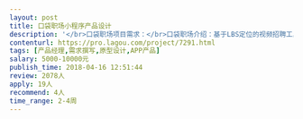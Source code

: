 ```yaml
---                
layout: post       
title: 口袋职场小程序产品设计           
description: '</br>口袋职场项目需求：</br>口袋职场介绍：基于LBS定位的视频招聘工具。</br>产品功能点： LBS、 视频面试、 面试红包</br>工作职责：梳理产品逻辑，形成高质量原型交互图，项目架构图、产品流程图、可交互产品需求文档。</br>专家要求： 一线互联网大公司富有经验的产品经理。</br>'     
contenturl: https://pro.lagou.com/project/7291.html      
tags: [产品经理,需求撰写,原型设计,APP产品]            
salary: 5000-10000元          
publish_time: 2018-04-16 12:51:44         
review: 2078人                   
apply: 19人                   
recommend: 4人                   
time_range: 2-4周              
---                 
```

